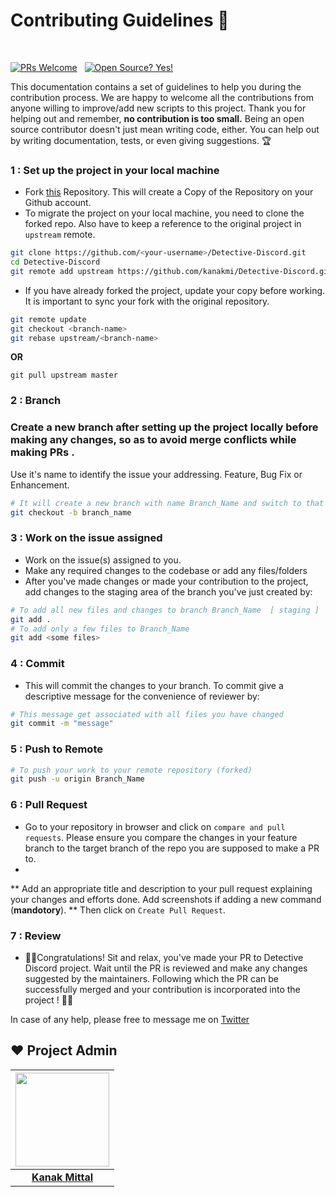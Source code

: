 # Contributing Guidelines 🤝

</br>

[![PRs Welcome](https://img.shields.io/badge/PRs-welcome-brightgreen.svg?style=flat-square)](#)
&nbsp;
[![Open Source? Yes!](https://badgen.net/badge/Open%20Source%20%3F/Yes%21/blue?icon=github)](#)


This documentation contains a set of guidelines to help you during the contribution process.
We are happy to welcome all the contributions from anyone willing to improve/add new scripts to this project.
Thank you for helping out and remember, **no contribution is too small.**
Being an open source contributor doesn't just mean writing code, either. You can help out by writing documentation, tests, or even giving suggestions. 🏆


###  1 : Set up the project in your local machine

- Fork [this](https://github.com/kanakmi/Detective-Discord) Repository. This will create a Copy of the Repository on your Github account.
- To migrate the project on your local machine, you need to clone the forked repo.
 Also have to keep a reference to the original project in `upstream` remote.  

```bash
git clone https://github.com/<your-username>/Detective-Discord.git 
cd Detective-Discord  
git remote add upstream https://github.com/kanakmi/Detective-Discord.git
```   

- If you have already forked the project, update your copy before working. It is important to sync your fork with the original repository.

```bash
git remote update
git checkout <branch-name>
git rebase upstream/<branch-name>
```

**OR**


```
git pull upstream master
```


###  2 : Branch

###    Create a new branch after setting up the project locally before making any changes, so as to avoid merge conflicts while making PRs .
Use it's name to identify the issue your addressing. Feature, Bug Fix or Enhancement.

```bash
# It will create a new branch with name Branch_Name and switch to that branch 
git checkout -b branch_name
```


###  3 : Work on the issue assigned

- Work on the issue(s) assigned to you.
- Make any required changes to the codebase or add any files/folders
- After you've made changes or made your contribution to the project, add changes to the staging area of the branch you've just created by:

```bash  
# To add all new files and changes to branch Branch_Name  [ staging ]
git add .  
# To add only a few files to Branch_Name
git add <some files>
```


###  4 : Commit

- This will commit the changes to your branch. To commit give a descriptive message for the convenience of reviewer by:

```bash
# This message get associated with all files you have changed
git commit -m "message"  
```

###  5 : Push to Remote

```bash  
# To push your work to your remote repository (forked)
git push -u origin Branch_Name
```


###  6 : Pull Request

- Go to your repository in browser and click on `compare and pull requests`. Please ensure you compare the changes in your feature branch to the target branch of the repo you are supposed to make a PR to. <br>
- 
** Add an appropriate title and description to your pull request explaining your changes and efforts done. Add screenshots if adding a new command (**mandotory**). ** Then click on `Create Pull Request`.


### 7 : Review

- 🎉🌟Congratulations! Sit and relax, you've made your PR to Detective Discord project. Wait until the PR is reviewed and make any changes suggested by the maintainers. Following which the PR can be successfully merged and your contribution is incorporated into the project !
🎉🎊



In case of any help, please free to message me on <a href="https://twitter.com/Kanakmi">Twitter</a>

## ❤️ Project Admin
|                                     <a href="https://github.com/kanakmi"><img src="https://avatars.githubusercontent.com/u/54859521?v=4" width=150px height=150px /></a>                                      |
| :-----------------------------------------------------------------------------------------------------------------------------------------------------------------------------------------------------------------------------------------------------------------: |
|                                                                                      **[Kanak Mittal](https://twitter.com/Kanakmi)**                                                                                    |

